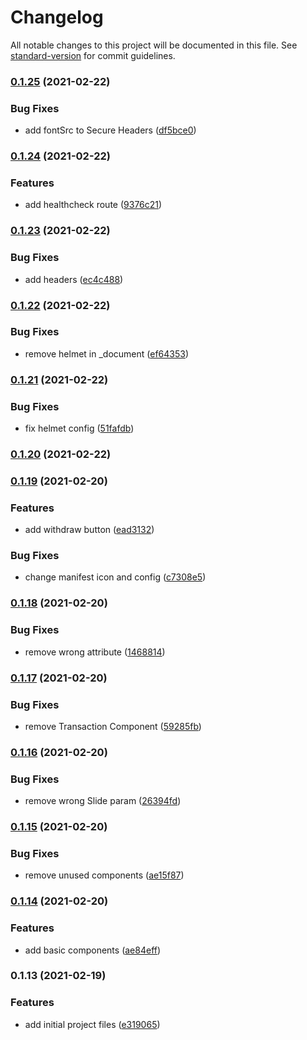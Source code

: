 # Changelog

All notable changes to this project will be documented in this file. See [standard-version](https://github.com/conventional-changelog/standard-version) for commit guidelines.

### [0.1.25](https://github.com/guidroid/savedmoney.app/compare/v0.1.24...v0.1.25) (2021-02-22)


### Bug Fixes

* add fontSrc to Secure Headers ([df5bce0](https://github.com/guidroid/savedmoney.app/commit/df5bce0e374f050e2ba3ad7fcd9ce1543c40b5e9))

### [0.1.24](https://github.com/guidroid/savedmoney.app/compare/v0.1.23...v0.1.24) (2021-02-22)


### Features

* add healthcheck route ([9376c21](https://github.com/guidroid/savedmoney.app/commit/9376c215828a998e19be7adc0d9beb9853efad78))

### [0.1.23](https://github.com/guidroid/savedmoney.app/compare/v0.1.22...v0.1.23) (2021-02-22)


### Bug Fixes

* add headers ([ec4c488](https://github.com/guidroid/savedmoney.app/commit/ec4c488e0afd6c70e7368cee7c7d7b59e25237a7))

### [0.1.22](https://github.com/guidroid/savedmoney.app/compare/v0.1.21...v0.1.22) (2021-02-22)


### Bug Fixes

* remove helmet in _document ([ef64353](https://github.com/guidroid/savedmoney.app/commit/ef643535d97a7394068158017f93cb00186e176a))

### [0.1.21](https://github.com/guidroid/savedmoney.app/compare/v0.1.20...v0.1.21) (2021-02-22)


### Bug Fixes

* fix helmet config ([51fafdb](https://github.com/guidroid/savedmoney.app/commit/51fafdb619aff137f7d02f7bc6f47ab920ce2785))

### [0.1.20](https://github.com/guidroid/savedmoney.app/compare/v0.1.19...v0.1.20) (2021-02-22)

### [0.1.19](https://github.com/guidroid/savedmoney.app/compare/v0.1.18...v0.1.19) (2021-02-20)


### Features

* add withdraw button ([ead3132](https://github.com/guidroid/savedmoney.app/commit/ead31321176de48acc55b1692dd0ce9aa8cc19d0))


### Bug Fixes

* change manifest icon and config ([c7308e5](https://github.com/guidroid/savedmoney.app/commit/c7308e517dd3b6ec03b435dc64e3a9ed643632a3))

### [0.1.18](https://github.com/guidroid/savedmoney.app/compare/v0.1.17...v0.1.18) (2021-02-20)


### Bug Fixes

* remove wrong attribute ([1468814](https://github.com/guidroid/savedmoney.app/commit/146881405daa8ca2d4a7815ce7e255c345bb973e))

### [0.1.17](https://github.com/guidroid/savedmoney.app/compare/v0.1.16...v0.1.17) (2021-02-20)


### Bug Fixes

* remove Transaction Component ([59285fb](https://github.com/guidroid/savedmoney.app/commit/59285fbf7164e442442038055877e9822de06056))

### [0.1.16](https://github.com/guidroid/savedmoney.app/compare/v0.1.15...v0.1.16) (2021-02-20)


### Bug Fixes

* remove wrong Slide param ([26394fd](https://github.com/guidroid/savedmoney.app/commit/26394fdf423e357545a8cca5dbcaeb28e14c9931))

### [0.1.15](https://github.com/guidroid/savedmoney.app/compare/v0.1.14...v0.1.15) (2021-02-20)


### Bug Fixes

* remove unused components ([ae15f87](https://github.com/guidroid/savedmoney.app/commit/ae15f8787eb766b7381d7f94da09e90bd0cad140))

### [0.1.14](https://github.com/guidroid/savedmoney.app/compare/v0.1.13...v0.1.14) (2021-02-20)


### Features

* add basic components ([ae84eff](https://github.com/guidroid/savedmoney.app/commit/ae84effddcde84ea17b43d8f8c5dc67d5b36a99b))

### 0.1.13 (2021-02-19)


### Features

* add initial project files ([e319065](https://github.com/guidroid/savedmoney.app/commit/e3190657493e44f815e78dfb188721878bfd0246))

